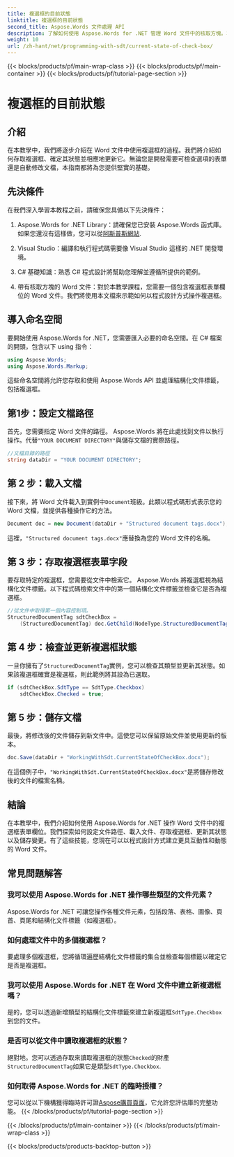 ```yaml
---
title: 複選框的目前狀態
linktitle: 複選框的目前狀態
second_title: Aspose.Words 文件處理 API
description: 了解如何使用 Aspose.Words for .NET 管理 Word 文件中的核取方塊。本指南涵蓋以程式設計方式設定、更新和儲存複選框。
weight: 10
url: /zh-hant/net/programming-with-sdt/current-state-of-check-box/
---
```


{{< blocks/products/pf/main-wrap-class >}}
{{< blocks/products/pf/main-container >}}
{{< blocks/products/pf/tutorial-page-section >}}

# 複選框的目前狀態

## 介紹

在本教學中，我們將逐步介紹在 Word 文件中使用複選框的過程。我們將介紹如何存取複選框、確定其狀態並相應地更新它。無論您是開發需要可檢查選項的表單還是自動修改文檔，本指南都將為您提供堅實的基礎。

## 先決條件

在我們深入學習本教程之前，請確保您具備以下先決條件：

1.  Aspose.Words for .NET Library：請確保您已安裝 Aspose.Words 函式庫。如果您還沒有這樣做，您可以從[阿斯普斯網站](https://releases.aspose.com/words/net/).

2. Visual Studio：編譯和執行程式碼需要像 Visual Studio 這樣的 .NET 開發環境。

3. C# 基礎知識：熟悉 C# 程式設計將幫助您理解並遵循所提供的範例。

4. 帶有核取方塊的 Word 文件：對於本教學課程，您需要一個包含複選框表單欄位的 Word 文件。我們將使用本文檔來示範如何以程式設計方式操作複選框。

## 導入命名空間

要開始使用 Aspose.Words for .NET，您需要匯入必要的命名空間。在 C# 檔案的開頭，包含以下 using 指令：

```csharp
using Aspose.Words;
using Aspose.Words.Markup;
```

這些命名空間將允許您存取和使用 Aspose.Words API 並處理結構化文件標籤，包括複選框。

## 第1步：設定文檔路徑

首先，您需要指定 Word 文件的路徑。 Aspose.Words 將在此處找到文件以執行操作。代替`"YOUR DOCUMENT DIRECTORY"`與儲存文檔的實際路徑。

```csharp
//文檔目錄的路徑
string dataDir = "YOUR DOCUMENT DIRECTORY";
```

## 第 2 步：載入文檔

接下來，將 Word 文件載入到實例中`Document`班級。此類以程式碼形式表示您的 Word 文檔，並提供各種操作它的方法。

```csharp
Document doc = new Document(dataDir + "Structured document tags.docx");
```

這裡，`"Structured document tags.docx"`應替換為您的 Word 文件的名稱。

## 第 3 步：存取複選框表單字段

要存取特定的複選框，您需要從文件中檢索它。 Aspose.Words 將複選框視為結構化文件標籤。以下程式碼檢索文件中的第一個結構化文件標籤並檢查它是否為複選框。

```csharp
//從文件中取得第一個內容控制項。
StructuredDocumentTag sdtCheckBox =
    (StructuredDocumentTag) doc.GetChild(NodeType.StructuredDocumentTag, 0, true);
```

## 第 4 步：檢查並更新複選框狀態

一旦你擁有了`StructuredDocumentTag`實例，您可以檢查其類型並更新其狀態。如果該複選框確實是複選框，則此範例將其設為已選取。

```csharp
if (sdtCheckBox.SdtType == SdtType.Checkbox)
    sdtCheckBox.Checked = true;
```

## 第 5 步：儲存文檔

最後，將修改後的文件儲存到新文件中。這使您可以保留原始文件並使用更新的版本。

```csharp
doc.Save(dataDir + "WorkingWithSdt.CurrentStateOfCheckBox.docx");
```

在這個例子中，`"WorkingWithSdt.CurrentStateOfCheckBox.docx"`是將儲存修改後的文件的檔案名稱。

## 結論

在本教學中，我們介紹如何使用 Aspose.Words for .NET 操作 Word 文件中的複選框表單欄位。我們探索如何設定文件路徑、載入文件、存取複選框、更新其狀態以及儲存變更。有了這些技能，您現在可以以程式設計方式建立更具互動性和動態的 Word 文件。

## 常見問題解答

### 我可以使用 Aspose.Words for .NET 操作哪些類型的文件元素？
Aspose.Words for .NET 可讓您操作各種文件元素，包括段落、表格、圖像、頁首、頁尾和結構化文件標籤（如複選框）。

### 如何處理文件中的多個複選框？
要處理多個複選框，您將循環遍歷結構化文件標籤的集合並檢查每個標籤以確定它是否是複選框。

### 我可以使用 Aspose.Words for .NET 在 Word 文件中建立新複選框嗎？
是的，您可以透過新增類型的結構化文件標籤來建立新複選框`SdtType.Checkbox`到您的文件。

### 是否可以從文件中讀取複選框的狀態？
絕對地。您可以透過存取來讀取複選框的狀態`Checked`的財產`StructuredDocumentTag`如果它是類型`SdtType.Checkbox`.

### 如何取得 Aspose.Words for .NET 的臨時授權？
您可以從以下機構獲得臨時許可證[Aspose購買頁面](https://purchase.aspose.com/temporary-license/)，它允許您評估庫的完整功能。
{{< /blocks/products/pf/tutorial-page-section >}}

{{< /blocks/products/pf/main-container >}}
{{< /blocks/products/pf/main-wrap-class >}}

{{< blocks/products/products-backtop-button >}}
